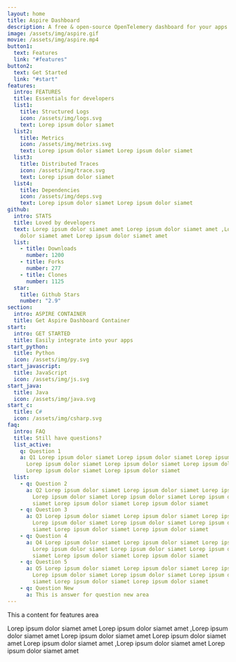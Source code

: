 ```yaml
---
layout: home
title: Aspire Dashboard
description: A free & open-source OpenTelemery dashboard for your apps.
image: /assets/img/aspire.gif
movie: /assets/img/aspire.mp4
button1:
  text: Features
  link: "#features"
button2:
  text: Get Started
  link: "#start"
features:
  intro: FEATURES
  title: Essentials for developers
  list1:
    title: Structured Logs
    icon: /assets/img/logs.svg
    text: Lorep ipsum dolor siamet
  list2:
    title: Metrics
    icon: /assets/img/metrixs.svg
    text: Lorep ipsum dolor siamet Lorep ipsum dolor siamet
  list3:
    title: Distributed Traces
    icon: /assets/img/trace.svg
    text: Lorep ipsum dolor siamet
  list4:
    title: Dependencies
    icon: /assets/img/deps.svg
    text: Lorep ipsum dolor siamet Lorep ipsum dolor siamet
github:
  intro: STATS
  title: Loved by developers
  text: Lorep ipsum dolor siamet amet Lorep ipsum dolor siamet amet ,Lorep ipsum
    dolor siamet amet Lorep ipsum dolor siamet amet
  list:
    - title: Downloads
      number: 1200
    - title: Forks
      number: 277
    - title: Clones
      number: 1125
  star:
    title: Github Stars
    number: "2.9"
section:
  intro: ASPIRE CONTAINER
  title: Get Aspire Dashboard Container
start:
  intro: GET STARTED
  title: Easily integrate into your apps
start_python:
  title: Python
  icon: /assets/img/py.svg
start_javascript:
  title: JavaScript
  icon: /assets/img/js.svg
start_java:
  title: Java
  icon: /assets/img/java.svg
start_c:
  title: C#
  icon: /assets/img/csharp.svg
faq:
  intro: FAQ
  title: Still have questions?
  list_active:
    q: Question 1
    a: Q1 Lorep ipsum dolor siamet Lorep ipsum dolor siamet Lorep ipsum dolor siamet
      Lorep ipsum dolor siamet Lorep ipsum dolor siamet Lorep ipsum dolor siamet
      Lorep ipsum dolor siamet Lorep ipsum dolor siamet
  list:
    - q: Question 2
      a: Q2 Lorep ipsum dolor siamet Lorep ipsum dolor siamet Lorep ipsum dolor siamet
        Lorep ipsum dolor siamet Lorep ipsum dolor siamet Lorep ipsum dolor
        siamet Lorep ipsum dolor siamet Lorep ipsum dolor siamet
    - q: Question 3
      a: Q3 Lorep ipsum dolor siamet Lorep ipsum dolor siamet Lorep ipsum dolor siamet
        Lorep ipsum dolor siamet Lorep ipsum dolor siamet Lorep ipsum dolor
        siamet Lorep ipsum dolor siamet Lorep ipsum dolor siamet
    - q: Question 4
      a: Q4 Lorep ipsum dolor siamet Lorep ipsum dolor siamet Lorep ipsum dolor siamet
        Lorep ipsum dolor siamet Lorep ipsum dolor siamet Lorep ipsum dolor
        siamet Lorep ipsum dolor siamet Lorep ipsum dolor siamet
    - q: Question 5
      a: Q5 Lorep ipsum dolor siamet Lorep ipsum dolor siamet Lorep ipsum dolor siamet
        Lorep ipsum dolor siamet Lorep ipsum dolor siamet Lorep ipsum dolor
        siamet Lorep ipsum dolor siamet Lorep ipsum dolor siamet
    - q: Question New
      a: This is answer for question new area
---
```

T﻿his a content for features area

Lorep ipsum dolor siamet amet Lorep ipsum dolor siamet amet ,Lorep ipsum dolor siamet amet Lorep ipsum dolor siamet amet Lorep ipsum dolor siamet amet Lorep ipsum dolor siamet amet ,Lorep ipsum dolor siamet amet Lorep ipsum dolor siamet amet